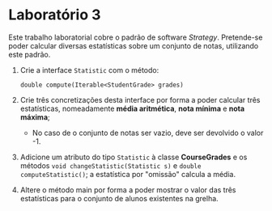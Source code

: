 # Laboratório 3

Este trabalho laboratorial cobre o padrão de software *Strategy*.
Pretende-se poder calcular diversas estatísticas sobre um conjunto de notas, 
utilizando este padrão.


1. Crie a interface `Statistic` com o método:

    `double compute(Iterable<StudentGrade> grades)`

2. Crie três concretizações desta interface por forma a poder calcular três
estatísticas, nomeadamente **média aritmética**, **nota mínima** e **nota máxima**; 
    * No caso de o conjunto de notas ser vazio, deve ser devolvido o valor -1.

3. Adicione um atributo do tipo `Statistic` à classe **CourseGrades** e os métodos `void changeStatistic(Statistic s)` e 
`double computeStatistic()`; a estatística por "omissão" calcula a média.

4. Altere o método main por forma a poder mostrar o valor das três estatísticas para o
conjunto de alunos existentes na grelha.